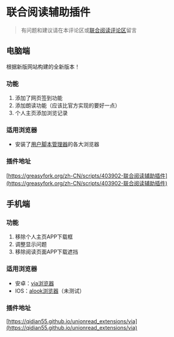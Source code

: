 # 联合阅读辅助插件

> 有问题和建议请在本评论区或[联合阅读评论区](https://xrzww.com/#/thread?thread_id=998)留言

## 电脑端

根据新版网站构建的全新版本！

### 功能
1. 添加了网页签到功能
2. 添加朗读功能（应该比官方实现的要好一点）
3. 个人主页添加浏览记录

### 适用浏览器
* 安装了[用户脚本管理器](https://zhuanlan.zhihu.com/p/128453110)的各大浏览器

### 插件地址
[https://greasyfork.org/zh-CN/scripts/403902-联合阅读辅助插件](https://greasyfork.org/zh-CN/scripts/403902-联合阅读辅助插件)

## 手机端

### 功能
1. 移除个人主页APP下载框
2. 调整显示问题
3. 移除阅读页面APP下载遮挡

### 适用浏览器
* 安卓：[via浏览器](https://viayoo.com/zh-cn/)
* IOS：[alook浏览器](https://apps.apple.com/cn/app/id1261944766)（未测试）

### 插件地址
[https://qidian55.github.io/unionread_extensions/via](https://qidian55.github.io/unionread_extensions/via)

<link rel="stylesheet" href="https://unpkg.com/gitalk/dist/gitalk.css">
<script src="https://unpkg.com/gitalk@latest/dist/gitalk.min.js"></script>

<div id="gitalk-container"></div>
<script type="text/javascript">
    var gitalk = new Gitalk({
    // gitalk的主要参数
      clientID: `c675747fb4b4a83a59f9`,   //上面获取到的值
      clientSecret: `85b826d9abd3f763f7d8f9606a699b121571fbef`,//上面获取到的值
      repo: `qidian55.github.io`,  //您刚才建立仓库的名字
      owner: 'qidian55',   //你的GitHub用户名字
      admin: ['qidian55'],  //你的GitHub用户的名字
      id: 'unionread_extensions', //id不能重复，如果重复就会把其他页面的评论引进来
        });
      gitalk.render('gitalk-container');
</script>